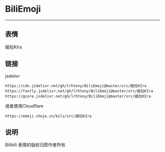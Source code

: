 # BiliEmoji
---
## 表情
姬拉KIra
## 链接
jsdelivr
```
https://cdn.jsdelivr.net/gh/lrhtony/BiliEmoji@master/src/姬拉KIra
https://fastly.jsdelivr.net/gh/lrhtony/BiliEmoji@master/src/姬拉KIra
https://gcore.jsdelivr.net/gh/lrhtony/BiliEmoji@master/src/姬拉KIra
```
或者使用Cloudflare
```
https://emoji.shojo.cn/bili/src/姬拉KIra
```
## 说明
Bilibili 表情的版权归原作者所有
